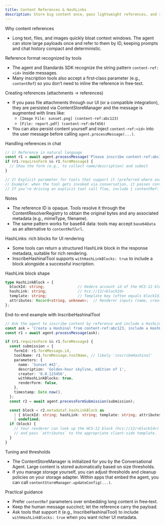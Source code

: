 ```yaml
---
title: Content References & HashLinks
description: Store big content once, pass lightweight references, and render rich HashLink blocks in responses
---
```


Why content references
- Long text, files, and images quickly bloat context windows. The agent can store large payloads once and refer to them by ID, keeping prompts and chat history compact and deterministic.

Reference format recognized by tools
- The agent and Standards SDK recognize the string pattern `content-ref:<id>` inside messages.
- Many inscription tools also accept a first‑class parameter (e.g., `contentRef`) so you don’t need to inline the reference in free‑text.

Creating references (attachments → references)
- If you pass file attachments through our UI (or a compatible integration), they are persisted via ContentStoreManager and the message is augmented with lines like:
  - `[Image File: sunset.png] (content-ref:abc123)`
  - `[File: report.pdf] (content-ref:def456)`
- You can also persist content yourself and inject `content-ref:<id>` into the user message before calling `agent.processMessage(...)`.

Handling references in chat
```ts
// 1) Reference in natural language
const r1 = await agent.processMessage('Please inscribe content-ref:abc123');
if (r1.requiresForm && r1.formMessage) {
  // Show the form (e.g., to collect name/description) and submit
}

// 2) Explicit parameter for tools that support it (preferred where available)
// Example: when the tool gets invoked via conversation, it passes contentRef internally
// If you’re driving an explicit tool call flow, include { contentRef: 'abc123' } in parameters.
```

Notes
- The reference ID is opaque. Tools resolve it through the ContentResolverRegistry to obtain the original bytes and any associated metadata (e.g., mimeType, filename).
- The same pattern works for base64 data: tools may accept `base64Data` as an alternative to `contentRef`/`url`.

HashLinks: rich blocks for UI rendering
- Some tools can return a structured HashLink block in the response metadata, suitable for rich rendering.
- InscribeHashinalTool supports `withHashLinkBlocks: true` to include a block alongside a successful inscription.

HashLink block shape
```ts
type HashLinkBlock = {
  blockId: string;               // Hedera account id of the HCS-12 block definition
  hashLink: string;              // hcs://12/<blockId>
  template: string;              // Template key (often equals blockId)
  attributes: Record<string, unknown>;  // Renderer inputs (name, creator, topicId, hrl, network, ...)
};
```

End-to-end example with InscribeHashinalTool
```ts
// Ask the agent to inscribe content by reference and include a HashLink block
const ask = 'Create a Hashinal from content-ref:abc123, include a HashLink block.';
const r1 = await agent.processMessage(ask);

if (r1.requiresForm && r1.formMessage) {
  const submission = {
    formId: r1.formMessage.id,
    toolName: r1.formMessage.toolName, // likely 'inscribeHashinal'
    parameters: {
      name: 'Sunset #42',
      description: 'Golden-hour skyline, edition of 1',
      creator: '0.0.123456',
      withHashLinkBlocks: true,
      renderForm: false,
    },
    timestamp: Date.now(),
  };
  const r2 = await agent.processFormSubmission(submission);

  const block = r2.metadata?.hashLinkBlock as
    | { blockId: string; hashLink: string; template: string; attributes: Record<string, unknown> }
    | undefined;
  if (block) {
    // Your renderer can look up the HCS-12 block (hcs://12/<blockId>)
    // and pass `attributes` to the appropriate client-side template.
  }
}
```

Tuning and thresholds
- The ContentStoreManager is initialized for you by the Conversational Agent. Large content is stored automatically based on size thresholds.
- If you manage storage yourself, you can adjust thresholds and cleanup policies on your storage adapter. Within apps that embed the agent, you can call `contentStoreManager.updateConfig(...)`.

Practical guidance
- Prefer `contentRef` parameters over embedding long content in free‑text.
- Keep the human message succinct; let the reference carry the payload.
- Ask tools that support it (e.g., InscribeHashinalTool) to include `withHashLinkBlocks: true` when you want richer UI metadata.
